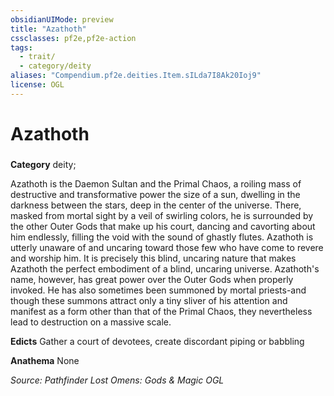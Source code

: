 ```yaml
---
obsidianUIMode: preview
title: "Azathoth"
cssclasses: pf2e,pf2e-action
tags:
  - trait/
  - category/deity
aliases: "Compendium.pf2e.deities.Item.sILda7I8Ak20Ioj9"
license: OGL
---
```

# Azathoth

### 

**Category** deity; 




Azathoth is the Daemon Sultan and the Primal Chaos, a roiling mass of destructive and transformative power the size of a sun, dwelling in the darkness between the stars, deep in the center of the universe. There, masked from mortal sight by a veil of swirling colors, he is surrounded by the other Outer Gods that make up his court, dancing and cavorting about him endlessly, filling the void with the sound of ghastly flutes. Azathoth is utterly unaware of and uncaring toward those few who have come to revere and worship him. It is precisely this blind, uncaring nature that makes Azathoth the perfect embodiment of a blind, uncaring universe. Azathoth's name, however, has great power over the Outer Gods when properly invoked. He has also sometimes been summoned by mortal priests-and though these summons attract only a tiny sliver of his attention and manifest as a form other than that of the Primal Chaos, they nevertheless lead to destruction on a massive scale.

**Edicts** Gather a court of devotees, create discordant piping or babbling

**Anathema** None

*Source: Pathfinder Lost Omens: Gods & Magic*
*OGL*